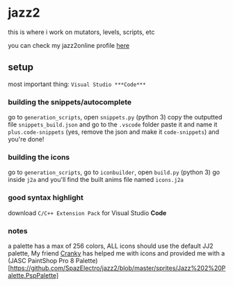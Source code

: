 # jazz2
this is where i work on mutators, levels, scripts, etc

you can check my jazz2online profile [here](https://www.jazz2online.com/users/22073/spaz-electro)

## setup
most important thing: `Visual Studio ***Code***`

### building the snippets/autocomplete
go to `generation_scripts`, open `snippets.py` (python 3)
copy the outputted file `snippets_build.json` and go to the `.vscode` folder
paste it and name it `plus.code-snippets` (yes, remove the json and make it `code-snippets`)
and you're done!

### building the icons
go to `generation_scripts`, go to `iconbuilder`, open `build.py` (python 3)
go inside `j2a` and you'll find the built anims file named `icons.j2a`

### good syntax highlight
download `C/C++ Extension Pack` for Visual Studio ****Code****

### notes
a palette has a max of 256 colors, ALL icons should use the default JJ2 palette, My friend [Cranky](https://www.github.com/) has helped me with icons and provided me with a (JASC PaintShop Pro 8 Palette)[https://github.com/SpazElectro/jazz2/blob/master/sprites/Jazz%202%20Palette.PspPalette]
